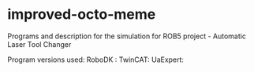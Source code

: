 # improved-octo-meme
Programs and description for the simulation for ROB5 project - Automatic Laser Tool Changer


Program versions used:
RoboDK :
TwinCAT: 
UaExpert:
